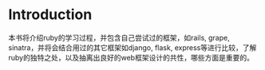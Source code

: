# Introduction
本书将介绍ruby的学习过程，并包含自己尝试过的框架，如rails, grape, sinatra，并将会结合用过的其它框架如django, flask, express等进行比较，了解ruby的独特之处，以及抽离出良好的web框架设计的共性，哪些方面是重要的。

